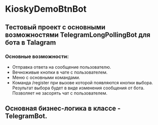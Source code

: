 # KioskyDemoBtnBot 
## Тестовый проект с основными возможностями TelegramLongPollingBot для бота в Talagram
### Основные возможности:
* Отправка ответа на сообщение пользователю.
* Вечноживые кнопки в чате с пользователем.
* Меню с основными командами.
* Команда /register при вызове которой появляются кнопки выбора. Результат выбора будет в виде изменения сообщения от бота. Позволяет не засорять чат с пользователем.

## Основная бизнес-логика в классе - TelegramBot.
